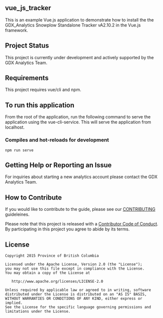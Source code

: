 ## vue_js_tracker

This is an example Vue.js application to demonstrate how to install the the GDX_Analytics Snowplow Standalone Tracker vA2.10.2 in the Vue.js framework.

## Project Status 

This project is currently under development and actively supported by the GDX Analytics Team.

## Requirements

This project requires vue/cli and npm.

## To run this application

From the root of the application, run the following command to serve the application using the vue-cli-service. This will serve the application from localhost.

### Compiles and hot-reloads for development
```
npm run serve
```


## Getting Help or Reporting an Issue
 
For inquiries about starting a new analytics account please contact the GDX Analytics Team.

## How to Contribute
 
If you would like to contribute to the guide, please see our [CONTRIBUTING](CONTRIBUTING.md) guideleines.
 
Please note that this project is released with a [Contributor Code of Conduct](CODE_OF_CONDUCT.md). By participating in this project you agree to abide by its terms.
 
## License
```
Copyright 2015 Province of British Columbia
 
Licensed under the Apache License, Version 2.0 (the "License");
you may not use this file except in compliance with the License.
You may obtain a copy of the License at
 
   http://www.apache.org/licenses/LICENSE-2.0
 
Unless required by applicable law or agreed to in writing, software
distributed under the License is distributed on an "AS IS" BASIS,
WITHOUT WARRANTIES OR CONDITIONS OF ANY KIND, either express or implied.
See the License for the specific language governing permissions and limitations under the License.
```

